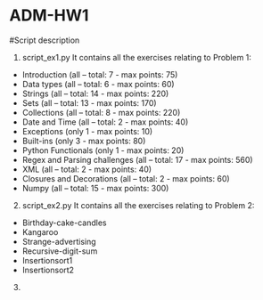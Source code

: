 # ADM-HW1

#Script description
1. script_ex1.py
It contains all the exercises relating to Problem 1:

* Introduction (all – total: 7 - max points: 75)
* Data types (all – total: 6 - max points: 60)
* Strings (all – total: 14 - max points: 220)
* Sets (all – total: 13 - max points: 170)
* Collections (all – total: 8 - max points: 220)
* Date and Time (all – total: 2 - max points: 40)
* Exceptions (only 1 - max points: 10)
* Built-ins (only 3 - max points: 80)
* Python Functionals (only 1 - max points: 20)
* Regex and Parsing challenges (all – total: 17 - max points: 560)
* XML (all – total: 2 - max points: 40)
* Closures and Decorations (all – total: 2 - max points: 60)
* Numpy (all – total: 15 - max points: 300)

2. script_ex2.py
It contains all the exercises relating to Problem 2:

* Birthday-cake-candles
* Kangaroo
* Strange-advertising
* Recursive-digit-sum
* Insertionsort1
* Insertionsort2

3.

